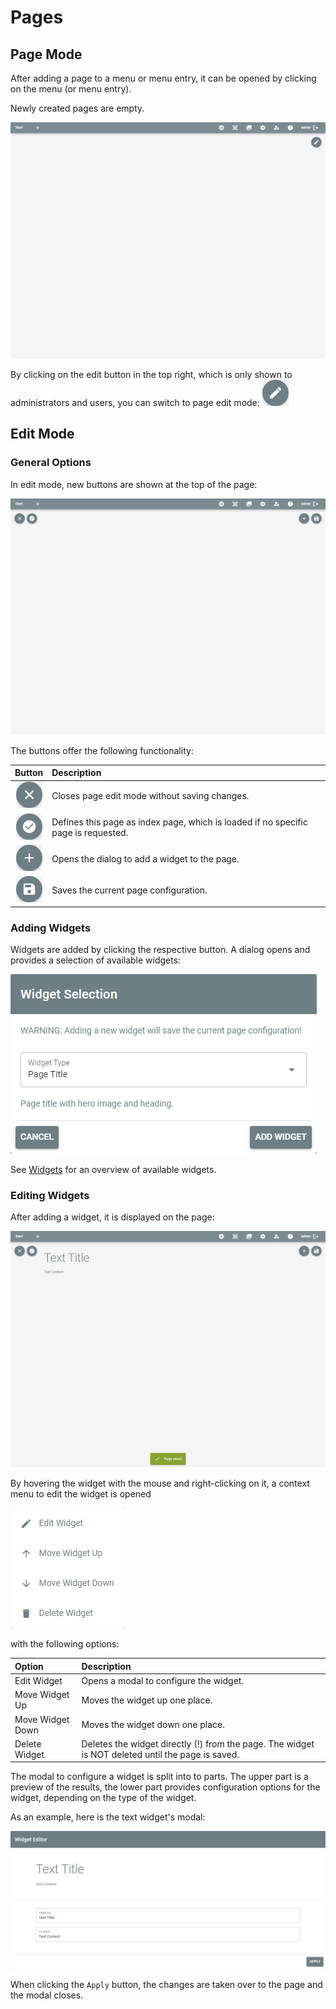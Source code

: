 # Pages

## Page Mode

After adding a page to a menu or menu entry, it can be opened by clicking on the menu (or menu entry).

Newly created pages are empty.

![artivact-main-layout](./assets/pages/artivact-main-layout.png)

By clicking on the edit button in the top right, which is only shown to administrators and users, you can switch to page
edit mode:
![edit-page-button](./assets/pages/edit-page-button.png)

## Edit Mode

### General Options

In edit mode, new buttons are shown at the top of the page:

![artivact-main-layout-editmode](./assets/pages/artivact-main-layout-editmode.png)

The buttons offer the following functionality:

|                              Button                              | Description                                                                        |
|:----------------------------------------------------------------:|:-----------------------------------------------------------------------------------|
|      ![close-button](./assets/pages/close-button.png)      | Closes page edit mode without saving changes.                                      |
| ![index-page-button](./assets/pages/index-page-button.png) | Defines this page as index page, which is loaded if no specific page is requested. |
| ![add-widget-button](./assets/pages/add-widget-button.png) | Opens the dialog to add a widget to the page.                                      |
|       ![save-button](./assets/pages/save-button.png)       | Saves the current page configuration.                                              |

### Adding Widgets

Widgets are added by clicking the respective button. A dialog opens and provides a selection of available widgets:

![add-widget-modal](./assets/pages/add-widget-modal.png)

See [Widgets](./widgets) for an overview of available widgets.

### Editing Widgets

After adding a widget, it is displayed on the page:

![artivact-main-layout-widget-added](./assets/pages/artivact-main-layout-widget-added.png)

By hovering the widget with the mouse and right-clicking on it, a context menu to edit the widget is opened

![widget-context-menu](./assets/pages/widget-context-menu.png)

with the following options:

| Option           | Description                                                                                       |
|:-----------------|:--------------------------------------------------------------------------------------------------|
| Edit Widget      | Opens a modal to configure the widget.                                                            |
| Move Widget Up   | Moves the widget up one place.                                                                    |
| Move Widget Down | Moves the widget down one place.                                                                  |
| Delete Widget    | Deletes the widget directly (!) from the page. The widget is NOT deleted until the page is saved. |

The modal to configure a widget is split into to parts. The upper part is a preview of the results, the lower part
provides configuration options for the widget, depending on the type of the widget.

As an example, here is the text widget's modal:

![widget-editor-modal](./assets/pages/widget-editor-modal.png)

When clicking the ``Apply`` button, the changes are taken over to the page and the modal closes.